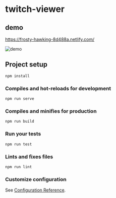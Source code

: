 # twitch-viewer

## demo
https://frosty-hawking-8d488a.netlify.com/

![demo](https://user-images.githubusercontent.com/35460861/63227163-c1ef3e80-c21e-11e9-8404-15290b45d97c.gif)

## Project setup
```
npm install
```

### Compiles and hot-reloads for development
```
npm run serve
```

### Compiles and minifies for production
```
npm run build
```

### Run your tests
```
npm run test
```

### Lints and fixes files
```
npm run lint
```

### Customize configuration
See [Configuration Reference](https://cli.vuejs.org/config/).
